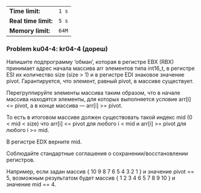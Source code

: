 |                      |       |
|----------------------|-------|
| **Time limit:**      | `1 s` |
| **Real time limit:** | `5 s` |
| **Memory limit:**    | `64M` |


### Problem ku04-4: kr04-4 (дореш)

Напишите подпрограмму ‘обман’, которая в регистре EBX (RBX) принимает адрес начала массива arr
элементов типа int16_t, в регистре ESI их количество size (size > 1) и в регистре EDI знаковое
значение pivot. Гарантируется, что элемент, равный pivot, в массиве существует.

Перегруппируйте элементы массива таким образом, что в начале массива находятся элементы, для которых
выполняется условие arr[i] <= pivot, а в конце массива — arr[i] >= pivot.

То есть в итоговом массиве должен существовать такой индекс mid (0 < mid < size) что arr[i] <= pivot
для любого i < mid и arr[i] >= pivot для любого i >= mid.

В регистре EDX верните mid.

Соблюдайте стандартные соглашения о сохранении/восстановлении регистров.

Например, если задан массив { 10 9 8 7 6 5 4 3 2 1 } и значение pivot == 5, возможным результатом
будет массив { 1 2 3 4 6 5 7 8 9 10 } и значение mid == 4.

